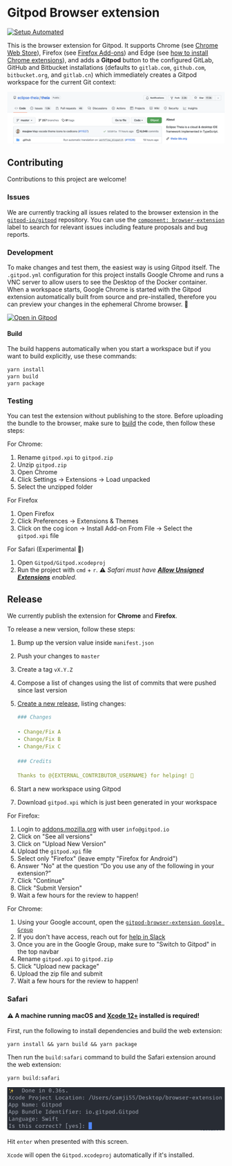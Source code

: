 # Gitpod Browser extension
[![Setup Automated](https://img.shields.io/badge/setup-automated-blue?logo=gitpod)](https://gitpod.io/#https://github.com/gitpod-io/browser-extension)

This is the browser extension for Gitpod. It supports Chrome (see [Chrome Web Store](https://chrome.google.com/webstore/detail/dodmmooeoklaejobgleioelladacbeki/)), Firefox (see [Firefox Add-ons](https://addons.mozilla.org/firefox/addon/gitpod/)) and Edge (see [how to install Chrome extensions](https://support.microsoft.com/help/4538971/microsoft-edge-add-or-remove-extensions)), and adds a **Gitpod** button to the configured GitLab, GitHub and Bitbucket installations (defaults to `gitlab.com`, `github.com`, `bitbucket.org`, and `gitlab.cn`) which immediately creates a Gitpod workspace for the current Git context:

 ![Gitpodify](./docs/github-injected.png "Gitpodify")


## Contributing

Contributions to this project are welcome!

### Issues

We are currently tracking all issues related to the browser extension in the [`gitpod-io/gitpod`](https://github.com/gitpod-io/gitpod) repository.
You can use the [`component: browser-extension`](https://github.com/gitpod-io/gitpod/issues?q=is%3Aissue+is%3Aopen+extension+label%3A%22component%3A+browser-extension%22) label to search for relevant issues including feature proposals and bug reports.

### Development

To make changes and test them, the easiest way is using Gitpod itself. The `.gitpod.yml` configuration for this project installs Google Chrome and runs a VNC server to allow users to see the Desktop of the Docker container. When a workspace starts, Google Chrome is started with the Gitpod extension automatically built from source and pre-installed, therefore you can preview your changes in the ephemeral Chrome browser. 🤯

[![Open in Gitpod](https://gitpod.io/button/open-in-gitpod.svg)](gitpod.io/#https://github.com/gitpod-io/browser-extension)

#### Build

The build happens automatically when you start a workspace but if you want to build explicitly, use these commands:

```
yarn install
yarn build
yarn package
```

### Testing

You can test the extension without publishing to the store. Before uploading the bundle to the browser, make sure to [build](#build) the code, then follow these steps:

For Chrome:

1. Rename `gitpod.xpi` to `gitpod.zip`
1. Unzip `gitpod.zip`
1. Open Chrome
1. Click Settings -> Extensions -> Load unpacked
1. Select the unzipped folder

For Firefox

1. Open Firefox
1. Click Preferences -> Extensions & Themes 
1. Click on the cog icon -> Install Add-on From File -> Select the `gitpod.xpi` file

For Safari (Experimental 🧪)

1. Open `Gitpod/Gitpod.xcodeproj`
1. Run the project with `cmd` + `r`. ⚠️ _Safari must have [**Allow Unsigned Extensions**](https://developer.apple.com/documentation/safariservices/safari_app_extensions/building_a_safari_app_extension) enabled._

## Release

We currently publish the extension for **Chrome** and **Firefox**.

To release a new version, follow these steps:

1. Bump up the version value inside `manifest.json`
1. Push your changes to `master`
1. Create a tag `vX.Y.Z`
1. Compose a list of changes using the list of commits that were pushed since last version
1. [Create a new release](https://github.com/gitpod-io/browser-extension/releases/new), listing changes:

    ```yaml
    ### Changes

    - Change/Fix A
    - Change/Fix B
    - Change/Fix C

    ### Credits

    Thanks to @{EXTERNAL_CONTRIBUTOR_USERNAME} for helping! 🍊
    ```

1. Start a new workspace using Gitpod
1. Download `gitpod.xpi` which is just been generated in your workspace

For Firefox:

1. Login to [addons.mozilla.org](https://addons.mozilla.org/) with user `info@gitpod.io`
1. Click on "See all versions"
1. Click on "Upload New Version"
1. Upload the `gitpod.xpi` file
1. Select only "Firefox" (leave empty "Firefox for Android")
1. Answer "No" at the question “Do you use any of the following in your extension?”
1. Click "Continue"
1. Click "Submit Version"
1. Wait a few hours for the review to happen!

For Chrome:

1. Using your Google account, open the [`gitpod-browser-extension Google Group`](https://groups.google.com/g/gitpod-browser-extension)
1. If you don't have access, reach out for [help in Slack](https://gitpod.slack.com/archives/C020VCB0U5A)
1. Once you are in the Google Group, make sure to "Switch to Gitpod" in the top navbar
1. Rename `gitpod.xpi` to `gitpod.zip`
1. Click "Upload new package"
1. Upload the zip file and submit
1. Wait a few hours for the review to happen!


### Safari

#### ⚠️ A machine running macOS and [Xcode 12+](https://developer.apple.com/xcode/) installed is required!

First, run the following to install dependencies and build the web extension:

```
yarn install && yarn build && yarn package
```

Then run the `build:safari` command to build the Safari extension around the web extension:

```
yarn build:safari
```

![Confirm Safari](./docs/safari-confirm.png "Confirm Safari")

Hit `enter` when presented with this screen.

`Xcode` will open the `Gitpod.xcodeproj` automatically if it's installed.